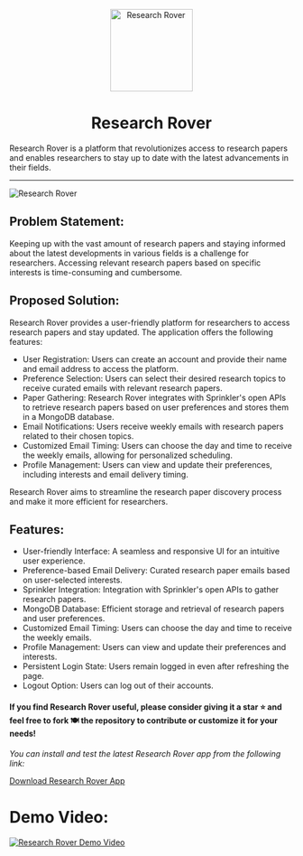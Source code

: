 <p align="center">
    <a href="https://github.com/Abhi6722/Research-Rover">
        <img alt="Research Rover" src="https://github.com/Abhi-6722/Research-Rover/blob/main/assets/images/SquareLogo.png" width="146">
    </a>
</p>

<h1 align="center">
    Research Rover
</h1>

Research Rover is a platform that revolutionizes access to research papers and enables researchers to stay up to date with the latest advancements in their fields.

***

![Research Rover](https://github.com/Abhi-6722/Research-Rover/assets/79162510/7708f618-5d53-4df5-a030-f602a7de412b)

## Problem Statement:
Keeping up with the vast amount of research papers and staying informed about the latest developments in various fields is a challenge for researchers. Accessing relevant research papers based on specific interests is time-consuming and cumbersome.

## Proposed Solution:
Research Rover provides a user-friendly platform for researchers to access research papers and stay updated. The application offers the following features:

- User Registration: Users can create an account and provide their name and email address to access the platform.
- Preference Selection: Users can select their desired research topics to receive curated emails with relevant research papers.
- Paper Gathering: Research Rover integrates with Sprinkler's open APIs to retrieve research papers based on user preferences and stores them in a MongoDB database.
- Email Notifications: Users receive weekly emails with research papers related to their chosen topics.
- Customized Email Timing: Users can choose the day and time to receive the weekly emails, allowing for personalized scheduling.
- Profile Management: Users can view and update their preferences, including interests and email delivery timing.

Research Rover aims to streamline the research paper discovery process and make it more efficient for researchers.

## Features:
- User-friendly Interface: A seamless and responsive UI for an intuitive user experience.
- Preference-based Email Delivery: Curated research paper emails based on user-selected interests.
- Sprinkler Integration: Integration with Sprinkler's open APIs to gather research papers.
- MongoDB Database: Efficient storage and retrieval of research papers and user preferences.
- Customized Email Timing: Users can choose the day and time to receive the weekly emails.
- Profile Management: Users can view and update their preferences and interests.
- Persistent Login State: Users remain logged in even after refreshing the page.
- Logout Option: Users can log out of their accounts.

#### If you find Research Rover useful, please consider giving it a star ⭐ and feel free to fork 🍽️ the repository to contribute or customize it for your needs!

*You can install and test the latest Research Rover app from the following link:*

[Download Research Rover App](https://github.com/Abhi-6722/Research-Rover/releases/download/v1/app-release.apk)

# Demo Video:
[![Research Rover Demo Video](https://example.com/thumbnail_image.png)](https://example.com/video.mp4)

